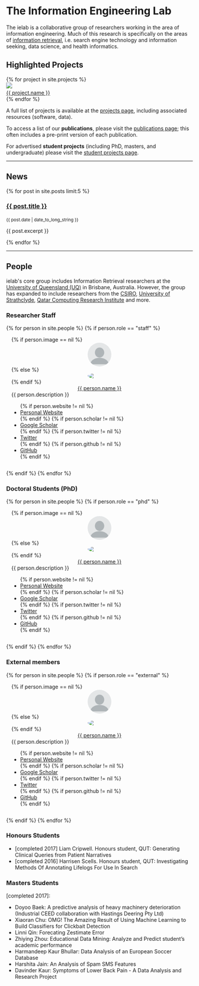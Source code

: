 # The Information Engineering Lab

The ielab is a collaborative group of researchers working in the area of information engineering. Much of this research is specifically on the areas of [information retrieval](https://en.wikipedia.org/wiki/Information_retrieval), i.e. search engine technology and information seeking, data science, and health informatics.

## Highlighted Projects

<div class="flex two four-600">
{% for project in site.projects %}
<div>
    <article class="card">
        <img src="{{ project.image }}">
        <footer>
            <a href="{{ project.url }}">{{ project.name }}</a>
        </footer>
    </article>
</div>
{% endfor %}
</div>

A full list of projects is available at the [projects page](/projects), including associated resources (software, data).

To access a list of our **publications**, please visit the [publications page](/publications); this often includes a pre-print version of each publication.

For advertised **student projects** (including PhD, masters, and undergraduate) please visit the [student projects page](/student-projects). 

<!--- --->



---

## News


<div class="news">
{% for post in site.posts limit:5 %}
<a href="{{ post.url }}"><h3>{{ post.title }}</h3></a>
<small>{{ post.date | date_to_long_string }}</small>
<p>{{ post.excerpt }}</p>
{% endfor %}
</div>

---

## People

ielab's core group includes Information Retrieval researchers at the [University of Queensland (UQ)](http://www.uq.edu.au) in Brisbane, Australia. However, the group has expanded to include researchers from the [CSIRO](http://csiro.au), [University of Strathclyde](https://www.strath.ac.uk/), [Qatar Computing Research Institute](http://www.qcri.com) and more. 

### Researcher Staff

<div class="flex">
{% for person in site.people %}
{% if person.role == "staff" %}
<div class="flex one four-600 card" style="padding: 1em;">
    <div>
        {% if person.image == nil %}
        <img width="64px" height="auto" src="/images/blank-profile-picture.png" style="border-radius:50%; margin:auto; display:block">
        {% else %}
        <img width="64px" height="auto" src="{{ person.image }}" style="border-radius:50%; margin:auto; display:block">
        {% endif %}
        <a href="{{ person.id }}" style="text-align:center; display:block">{{ person.name }}</a>
    </div>        
    <div class="full half-600">{{ person.description }}</div>
    <div>
        <ul>
            {% if person.website != nil %}
            <li><a href="{{ person.website }}">Personal Website</a></li>
            {% endif %}
            {% if person.scholar != nil %}
            <li><a href="{{ person.scholar }}">Google Scholar</a></li>
            {% endif %}
            {% if person.twitter != nil %}
            <li><a href="{{ person.twitter }}">Twitter</a></li>
            {% endif %}                
            {% if person.github != nil %}
            <li><a href="{{ person.github }}">GitHub</a></li>
            {% endif %}   
        </ul>
    </div>
</div>
{% endif %}
{% endfor %}
</div>

### Doctoral Students (PhD)
<div class="flex">
{% for person in site.people %}
{% if person.role == "phd" %}
<div class="flex one four-600 card" style="padding: 1em;">
    <div>
        {% if person.image == nil %}
        <img width="64px" height="auto" src="/images/blank-profile-picture.png" style="border-radius:50%; margin:auto; display:block">
        {% else %}
        <img width="64px" height="auto" src="{{ person.image }}" style="border-radius:50%; margin:auto; display:block">
        {% endif %}
        <a href="{{ person.id }}" style="text-align:center; display:block">{{ person.name }}</a>
    </div>        
    <div class="full half-600">{{ person.description }}</div>
    <div>
        <ul>
            {% if person.website != nil %}
            <li><a href="{{ person.website }}">Personal Website</a></li>
            {% endif %}
            {% if person.scholar != nil %}
            <li><a href="{{ person.scholar }}">Google Scholar</a></li>
            {% endif %}
            {% if person.twitter != nil %}
            <li><a href="{{ person.twitter }}">Twitter</a></li>
            {% endif %}                
            {% if person.github != nil %}
            <li><a href="{{ person.github }}">GitHub</a></li>
            {% endif %}                            
        </ul>
    </div>
</div>
{% endif %}
{% endfor %}
</div>

### External members

<div class="flex">
{% for person in site.people %}
{% if person.role == "external" %}
<div class="flex one four-600 card" style="padding: 1em;">
    <div>
        {% if person.image == nil %}
        <img width="64px" height="auto" src="/images/blank-profile-picture.png" style="border-radius:50%; margin:auto; display:block">
        {% else %}
        <img width="64px" height="auto" src="{{ person.image }}" style="border-radius:50%; margin:auto; display:block">
        {% endif %}
        <a href="{{ person.id }}" style="text-align:center; display:block">{{ person.name }}</a>
    </div>        
    <div class="full half-600">{{ person.description }}</div>
    <div>
        <ul>
            {% if person.website != nil %}
            <li><a href="{{ person.website }}">Personal Website</a></li>
            {% endif %}
            {% if person.scholar != nil %}
            <li><a href="{{ person.scholar }}">Google Scholar</a></li>
            {% endif %}
            {% if person.twitter != nil %}
            <li><a href="{{ person.twitter }}">Twitter</a></li>
            {% endif %}                
            {% if person.github != nil %}
            <li><a href="{{ person.github }}">GitHub</a></li>
            {% endif %}   
        </ul>
    </div>
</div>
{% endif %}
{% endfor %}
</div>


### Honours Students

* [completed 2017] Liam Cripwell. Honours student, QUT: Generating Clinical Queries from Patient Narratives
* [completed 2016] Harrisen Scells. Honours student, QUT: Investigating Methods Of Annotating Lifelogs For Use In Search

### Masters Students

[completed 2017]:
* Doyoo Baek: A predictive analysis of heavy machinery deterioration (Industrial CEED collaboration with Hastings Deering Pty Ltd)
* Xiaoran Chu: OMG! The Amazing Result of Using Machine Learning to Build Classifiers for Clickbait Detection
* Linni Qin: Forecating Zestimate Error
* Zhiying Zhou: Educational Data Mining: Analyze and Predict student’s academic performance
* Harmandeep Kaur Bhullar: Data Analysis of an European Soccer Database
* Harshita Jain: An Analysis of Spam SMS Features
* Davinder Kaur: Symptoms of Lower Back Pain - A Data Analysis and Research Project
